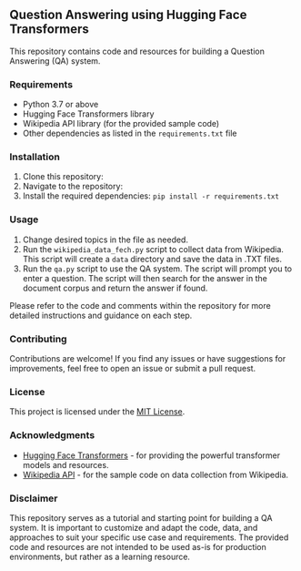 ## Question Answering using Hugging Face Transformers

This repository contains code and resources for building a Question Answering (QA) system.

### Requirements
- Python 3.7 or above
- Hugging Face Transformers library
- Wikipedia API library (for the provided sample code)
- Other dependencies as listed in the `requirements.txt` file

### Installation
1. Clone this repository:
2. Navigate to the repository:
3. Install the required dependencies: `pip install -r requirements.txt`

### Usage
1. Change desired topics in the file as needed.
2. Run the `wikipedia_data_fech.py` script to collect data from Wikipedia. This script will create a `data` directory and save the data in .TXT files.
3. Run the `qa.py` script to use the QA system. The script will prompt you to enter a question. The script will then search for the answer in the document corpus and return the answer if found.

Please refer to the code and comments within the repository for more detailed instructions and guidance on each step.

### Contributing
Contributions are welcome! If you find any issues or have suggestions for improvements, feel free to open an issue or submit a pull request.

### License
This project is licensed under the [MIT License](LICENSE).

### Acknowledgments
- [Hugging Face Transformers](https://huggingface.co/transformers) - for providing the powerful transformer models and resources.
- [Wikipedia API](https://pypi.org/project/Wikipedia-API/) - for the sample code on data collection from Wikipedia.

### Disclaimer
This repository serves as a tutorial and starting point for building a QA system. It is important to customize and adapt the code, data, and approaches to suit your specific use case and requirements. The provided code and resources are not intended to be used as-is for production environments, but rather as a learning resource.